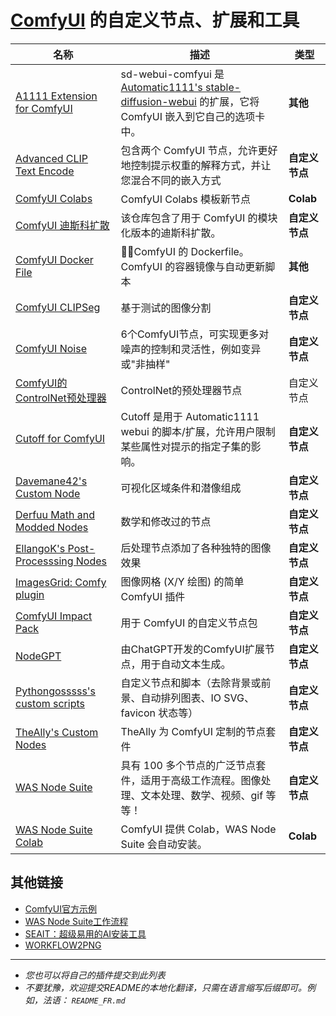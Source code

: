 # [ComfyUI](https://github.com/comfyanonymous/ComfyUI) 的自定义节点、扩展和工具

| 名称 | 描述 | 类型 |
|------|-------------|------|
| [A1111 Extension for ComfyUI](https://github.com/ModelSurge/sd-webui-comfyui) | sd-webui-comfyui 是 [Automatic1111's stable-diffusion-webui](https://github.com/AUTOMATIC1111/stable-diffusion-webui) 的扩展，它将 ComfyUI 嵌入到它自己的选项卡中。  | **其他** |
| [Advanced CLIP Text Encode](https://github.com/BlenderNeko/ComfyUI_ADV_CLIP_emb) | 包含两个 ComfyUI 节点，允许更好地控制提示权重的解释方式，并让您混合不同的嵌入方式 | **自定义节点** |
| [ComfyUI Colabs](https://github.com/camenduru/comfyui-colab) | ComfyUI Colabs 模板新节点 | **Colab** |
| [ComfyUI 迪斯科扩散](https://github.com/space-nuko/ComfyUI-Disco-Diffusion) | 该仓库包含了用于 ComfyUI 的模块化版本的迪斯科扩散。| **自定义节点** |
| [ComfyUI Docker File](https://github.com/YanWenKun/ComfyUI-Docker) | 🐳🎨ComfyUI 的 Dockerfile。ComfyUI 的容器镜像与自动更新脚本 | **其他** |
| [ComfyUI CLIPSeg](https://github.com/biegert/ComfyUI-CLIPSeg) | 基于测试的图像分割 | **自定义节点** |
| [ComfyUI Noise](https://github.com/BlenderNeko/ComfyUI_Noise) | 6个ComfyUI节点，可实现更多对噪声的控制和灵活性，例如变异或"非抽样"  | **自定义节点** |
| [ComfyUI的ControlNet预处理器](https://github.com/Fannovel16/comfy_controlnet_preprocessors) | ControlNet的预处理器节点 | 自定义节点 |
| [Cutoff for ComfyUI](https://github.com/BlenderNeko/ComfyUI_Cutoff) | Cutoff 是用于 Automatic1111 webui 的脚本/扩展，允许用户限制某些属性对提示的指定子集的影响。| **自定义节点** |
| [Davemane42's Custom Node](https://github.com/Davemane42/ComfyUI_Dave_CustomNode) | 可视化区域条件和潜像组成 | **自定义节点** |
| [Derfuu Math and Modded Nodes](https://github.com/Derfuu/Derfuu_ComfyUI_ModdedNodes#nodes-descriptions) | 数学和修改过的节点 | **自定义节点** |
| [EllangoK's Post-Processsing Nodes](https://github.com/EllangoK/ComfyUI-post-processing-nodes) | 后处理节点添加了各种独特的图像效果 | **自定义节点** |
| [ImagesGrid: Comfy plugin](https://github.com/LEv145/images-grid-comfy-plugin) | 图像网格 (X/Y 绘图) 的简单 ComfyUI 插件 | **自定义节点** |
| [ComfyUI Impact Pack](https://github.com/ltdrdata/ComfyUI-Impact-Pack) | 用于 ComfyUI 的自定义节点包 | **自定义节点** |
| [NodeGPT](https://github.com/xXAdonesXx/NodeGPT) | 由ChatGPT开发的ComfyUI扩展节点，用于自动文本生成。 | **自定义节点** |
| [Pythongosssss's custom scripts](https://github.com/pythongosssss/ComfyUI-Custom-Scripts) | 自定义节点和脚本（去除背景或前景、自动排列图表、IO SVG、favicon 状态等）| **自定义节点** |
| [TheAlly's Custom Nodes](https://civitai.com/models/19625/comfyui-custom-nodes) | TheAlly 为 ComfyUI 定制的节点套件 | **自定义节点** |
| [WAS Node Suite](https://github.com/WASasquatch/was-node-suite-comfyui) | 具有 100 多个节点的广泛节点套件，适用于高级工作流程。图像处理、文本处理、数学、视频、gif 等等！ | **自定义节点** |
| [WAS Node Suite Colab](https://colab.research.google.com/github/WASasquatch/comfyui-colab-was-node-suite/blob/main/ComfyUI_%2B_WAS_Node_Suite.ipynb) | ComfyUI 提供 Colab，WAS Node Suite 会自动安装。 | **Colab** |

## 其他链接

 - [ComfyUI官方示例](https://comfyanonymous.github.io/ComfyUI_examples/)
 - [WAS Node Suite工作流程](https://github.com/WASasquatch/was-node-suite-comfyui/wiki/Workflow-Examples)
 - [SEAIT：超级易用的AI安装工具](https://github.com/diStyApps/seait)
 - [WORKFLOW2PNG](https://colab.research.google.com/drive/1hQMjNUdhMQ3rw1Wcm3_umvmOMeS_K4s8)

---

 - *您也可以将自己的插件提交到此列表*
 - *不要犹豫，欢迎提交README的本地化翻译，只需在语言缩写后缀即可。例如，法语： `README_FR.md`*
